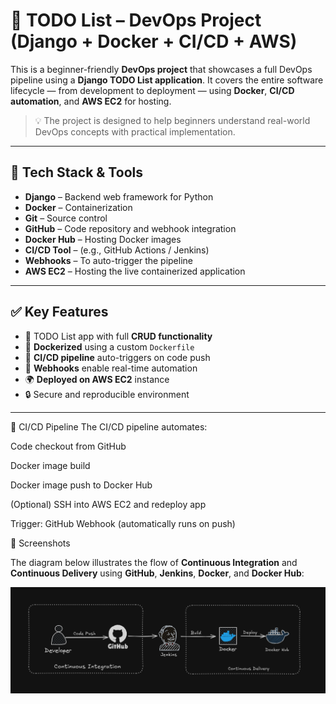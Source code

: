 # 📝 TODO List – DevOps Project (Django + Docker + CI/CD + AWS)

This is a beginner-friendly **DevOps project** that showcases a full DevOps pipeline using a **Django TODO List application**. It covers the entire software lifecycle — from development to deployment — using **Docker**, **CI/CD automation**, and **AWS EC2** for hosting.

> 💡 The project is designed to help beginners understand real-world DevOps concepts with practical implementation.

---

## 🚀 Tech Stack & Tools

- **Django** – Backend web framework for Python
- **Docker** – Containerization
- **Git** – Source control
- **GitHub** – Code repository and webhook integration
- **Docker Hub** – Hosting Docker images
- **CI/CD Tool** – (e.g., GitHub Actions / Jenkins)
- **Webhooks** – To auto-trigger the pipeline
- **AWS EC2** – Hosting the live containerized application

---

## ✅ Key Features

- 📝 TODO List app with full **CRUD functionality**
- 🐳 **Dockerized** using a custom `Dockerfile`
- 🔁 **CI/CD pipeline** auto-triggers on code push
- 🧠 **Webhooks** enable real-time automation
- 🌍 **Deployed on AWS EC2** instance
- 🔒 Secure and reproducible environment

---

🔁 CI/CD Pipeline
The CI/CD pipeline automates:

Code checkout from GitHub

Docker image build

Docker image push to Docker Hub

(Optional) SSH into AWS EC2 and redeploy app

Trigger: GitHub Webhook (automatically runs on push)


📸 Screenshots 

The diagram below illustrates the flow of **Continuous Integration** and **Continuous Delivery** using **GitHub**, **Jenkins**, **Docker**, and **Docker Hub**:

![CI/CD Pipeline Overview](./overview.png)
